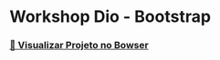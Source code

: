 # Workshop Dio - Bootstrap

 <h3  style="color: green; text-decoration: none;"><strong><a href="https://delisg.github.io/w-bootstrap/"> 🎥 Visualizar Projeto no Bowser</a></strong></h3>